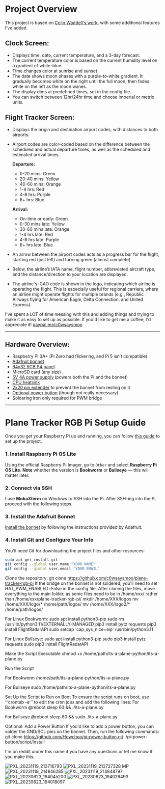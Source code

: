# Project Overview

This project is based on [Colin Waddell's work](https://github.com/ColinWaddell/its-a-plane-python), with some additional features I’ve added.

## Clock Screen:
- Displays time, date, current temperature, and a 3-day forecast.
- The current temperature color is based on the current humidity level on a gradient of white-blue.
- Time changes color at sunrise and sunset.
- The date shows moon phases with a purple-to-white gradient. It gradually becomes white on the right until the full moon, then fades white on the left as the moon wanes.
- The display dims at predefined times, set in the config file.
- You can switch between 12hr/24hr time and choose imperial or metric units.

## Flight Tracker Screen:
- Displays the origin and destination airport codes, with distances to both airports.
- Airport codes are color-coded based on the difference between the scheduled and actual departure times, as well as the scheduled and estimated arrival times.

  **Departure:**
  - 0-20 mins: Green
  - 20-40 mins: Yellow
  - 40-60 mins: Orange
  - 1-4 hrs: Red
  - 4-8 hrs: Purple
  - 8+ hrs: Blue
  
  **Arrival:**
  - On-time or early: Green
  - 0-30 mins late: Yellow
  - 30-60 mins late: Orange
  - 1-4 hrs late: Red
  - 4-8 hrs late: Purple
  - 8+ hrs late: Blue

- An arrow between the airport codes acts as a progress bar for the flight, starting red (just left) and turning green (almost complete).
- Below, the airline’s IATA name, flight number, abbreviated aircraft type, and the distance/direction to your location are displayed.
- The airline's ICAO code is shown in the logo, indicating which airline is operating the flight. This is especially useful for regional carriers, where an airline might operate flights for multiple brands (e.g., Republic Airways flying for American Eagle, Delta Connection, and United Express).

I've spent a LOT of time messing with this and adding things and trying to make it as easy to set up as possible. If you'd like to get me a coffee, I'd appreciate it!
[paypal.me/c0wsaysmoo](https://paypal.me/c0wsaysmoo)

---

## Hardware Overview:
- Raspberry Pi 3A+ (Pi Zero had flickering, and Pi 5 isn’t compatible)
- [Adafruit bonnet](https://www.adafruit.com/product/3211)
- [64x32 RGB P4 panel](https://www.adafruit.com/product/2278)
- MicroSD card (any size)
- [5V 4A power supply](https://www.amazon.com/Facmogu-Switching-Transformer-Compatible-5-5x2-1mm/dp/B087LY41PV) (powers both the Pi and the bonnet)
- [CPU heatsink](https://www.adafruit.com/product/3083)
- [2x20 pin extender](https://www.microcenter.com/product/480891/schmartboard-inc-schmartboard-inc-short-2x20-female-stackable-headers-qty-4) to prevent the bonnet from resting on it
- [Optional power button](https://www.microcenter.com/product/420422/mcm-electronics-push-button-switch-spst-red) (though not really necessary)
- Soldering iron only required for PWM bridge

---

# Plane Tracker RGB Pi Setup Guide

Once you get your Raspberry Pi up and running, you can follow [this guide](https://linuxconfig.org/enabling-ssh-on-raspberry-pi-a-comprehensive-guide) to set up the project.

### 1. Install Raspberry Pi OS Lite
Using the official Raspberry Pi Imager, go to `Other` and select **Raspberry Pi OS Lite**. **Note** whether the version is **Bookworm** or **Bullseye** — this will matter later.

### 2. Connect via SSH
I use **MobaXterm** on Windows to SSH into the Pi. After SSH-ing into the Pi, proceed with the following steps.

### 3. Install the Adafruit Bonnet
[Install the bonnet](https://learn.adafruit.com/adafruit-rgb-matrix-bonnet-for-raspberry-pi/driving-matrices) by following the instructions provided by Adafruit.

### 4. Install Git and Configure Your Info
You'll need Git for downloading the project files and other resources:

```bash
sudo apt-get install git
git config --global user.name "YOUR NAME"
git config --global user.email "YOUR EMAIL"
```
Clone the repository:
git clone https://github.com/c0wsaysmoo/plane-tracker-rgb-pi
If the bridge on the bonnet is not soldered, you'll need to set HAT_PWM_ENABLED=False in the config file.
After cloning the files, move everything to the main folder, as some files need to be in /home/xxx/ rather than /home/xxx/plane-tracker-rgb-pi/
mkdir /home/XXX/logos
mv /home/XXX/logo/* /home/path/logos/
mv /home/XXX/logo2/* /home/path/logos/

For Linux Bookworm:
sudo apt install python3-pip
sudo rm /usr/lib/python3.11/EXTERNALLY-MANAGED
pip3 install pytz requests
pip3 install FlightRadarAPI
sudo setcap 'cap_sys_nice=eip' /usr/bin/python3.11

For Linux Bullseye:
sudo apt install python3-pip
sudo pip3 install pytz requests
sudo pip3 install FlightRadarAPI

Make the Script Executable
chmod +x /home/path/its-a-plane-python/its-a-plane.py

Run the Script

For Bookworm
/home/path/its-a-plane-python/its-a-plane.py

For Bullseye
sudo /home/path/its-a-plane-python/its-a-plane.py

Set Up the Script to Run on Boot
To ensure the script runs on boot, use ‘’’crontab -e’’’ to edit the cron jobs and add the following lines:
For Bookworm
@reboot sleep 60 && ./its-a-plane.py

For Bullseye 
@reboot sleep 60 && sudo ./its-a-plane.py

Optional: Add a Power Button
If you'd like to add a power button, you can solder the GND/SCL pins on the bonnet. Then, run the following commands:
git clone https://github.com/Howchoo/pi-power-button.git
./pi-power-button/script/install


I'm on reddit under this name if you have any questions or let me know if you make this.

![PXL_20231119_213716793](https://github.com/c0wsaysmoo/plane-tracker-rgb-pi/assets/127139588/fb2e236c-bc9c-4469-adaa-6b59b7649bce)
![PXL_20231119_213727328 MP](https://github.com/c0wsaysmoo/plane-tracker-rgb-pi/assets/127139588/a2121fe6-e051-4097-b4bd-3868c368a068)
![PXL_20231119_214846285](https://github.com/c0wsaysmoo/plane-tracker-rgb-pi/assets/127139588/7889a9c0-8b4a-4bb7-bf67-2b2e7a29a16b)
![PXL_20231119_214848797](https://github.com/c0wsaysmoo/plane-tracker-rgb-pi/assets/127139588/41a50f29-f12c-41db-b93b-2ef41a8e7805)
![PXL_20230623_194045200](https://github.com/c0wsaysmoo/plane-tracker-rgb-pi/assets/127139588/b901fc67-098b-40d3-91cd-3acf335d06c3)
![PXL_20230623_194026493](https://github.com/c0wsaysmoo/plane-tracker-rgb-pi/assets/127139588/ebfca26a-19c1-491c-a44c-93239c9a75f2)
![PXL_20230623_194018097](https://github.com/c0wsaysmoo/plane-tracker-rgb-pi/assets/127139588/4505c237-88da-49a0-836a-f13e0c5d5631)



